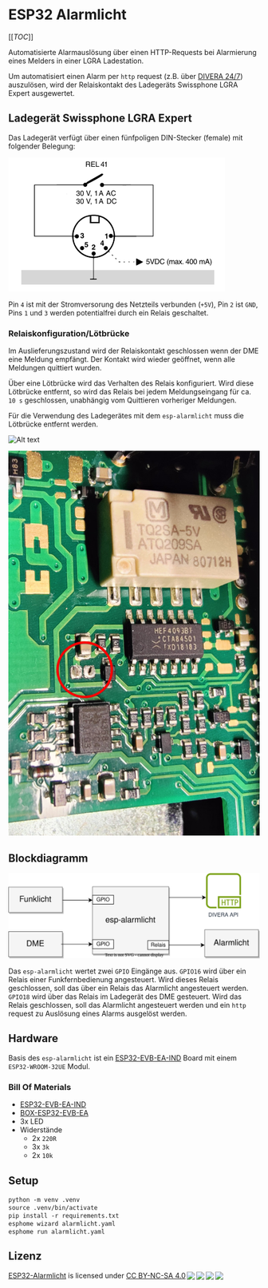 # ESP32 Alarmlicht

[[_TOC_]]

Automatisierte Alarmauslösung über einen HTTP-Requests bei Alarmierung eines Melders in einer LGRA Ladestation.

Um automatisiert einen Alarm per `http` request (z.B. über [DIVERA 24/7](https://www.divera247.com)) auszulösen, wird der Relaiskontakt 
des Ladegeräts Swissphone LGRA Expert ausgewertet.

## Ladegerät Swissphone LGRA Expert

Das Ladegerät verfügt über einen fünfpoligen DIN-Stecker (female) mit folgender Belegung:

![](assets/belegung-lgra-expert.png)

Pin `4` ist mit der Stromversorung des Netzteils verbunden (`+5V`), Pin `2` ist `GND`, Pins `1` und `3` werden potentialfrei durch ein Relais geschaltet.

### Relaiskonfiguration/Lötbrücke

Im Auslieferungszustand wird der Relaiskontakt geschlossen wenn der DME eine Meldung empfängt. Der Kontakt wird wieder geöffnet, wenn alle Meldungen quittiert wurden.

Über eine Lötbrücke wird das Verhalten des Relais konfiguriert. Wird diese Lötbrücke entfernt, so wird das Relais bei jedem Meldungseingang für ca. `10 s` 
geschlossen, unabhängig vom Quittieren vorheriger Meldungen.

Für die Verwendung des Ladegerätes mit dem `esp-alarmlicht` muss die Lötbrücke entfernt werden.

![Alt text](assets/br%C3%BCcke-geschlossen.jpg) 

![Alt text](assets/br%C3%BCcke-ge%C3%B6ffnet.jpg)

## Blockdiagramm

![Alt text](assets/schema.drawio.svg)

Das `esp-alarmlicht` wertet zwei `GPIO` Eingänge aus. `GPIO16` wird über ein Relais einer Funkfernbedienung angesteuert. Wird dieses Relais geschlossen, soll das über ein Relais das Alarmlicht angesteuert werden.
`GPIO18` wird über das Relais im Ladegerät des DME gesteuert. Wird das Relais geschlossen, soll das Alarmlicht angesteuert werden und ein `http` request zu Auslösung eines Alarms ausgelöst werden.


## Hardware

Basis des `esp-alarmlicht` ist ein [ESP32-EVB-EA-IND](https://www.olimex.com/Products/IoT/ESP32/ESP32-EVB) Board mit einem `ESP32-WROOM-32UE` Modul.


### Bill Of Materials

* [ESP32-EVB-EA-IND](https://www.olimex.com/Products/IoT/ESP32/ESP32-EVB)
* [BOX-ESP32-EVB-EA](https://www.olimex.com/Products/IoT/ESP32/BOX-ESP32-EVB-EA)
* 3x LED
* Widerstände
  * 2x `220R`
  * 3x `3k`
  * 2x `10k`

## Setup

```
python -m venv .venv
source .venv/bin/activate
pip install -r requirements.txt
esphome wizard alarmlicht.yaml
esphome run alarmlicht.yaml
```

## Lizenz

  <p xmlns:cc="http://creativecommons.org/ns#" xmlns:dct="http://purl.org/dc/terms/"><a property="dct:title" rel="cc:attributionURL" href="https://github.com/momu/esp32-alarmlicht/">ESP32-Alarmlicht</a> is licensed under <a href="http://creativecommons.org/licenses/by-nc-sa/4.0/?ref=chooser-v1" target="_blank" rel="license noopener noreferrer" style="display:inline-block;">CC BY-NC-SA 4.0<img style="height:22px!important;margin-left:3px;vertical-align:text-bottom;" src="https://mirrors.creativecommons.org/presskit/icons/cc.svg?ref=chooser-v1"><img style="height:22px!important;margin-left:3px;vertical-align:text-bottom;" src="https://mirrors.creativecommons.org/presskit/icons/by.svg?ref=chooser-v1"><img style="height:22px!important;margin-left:3px;vertical-align:text-bottom;" src="https://mirrors.creativecommons.org/presskit/icons/nc.svg?ref=chooser-v1"><img style="height:22px!important;margin-left:3px;vertical-align:text-bottom;" src="https://mirrors.creativecommons.org/presskit/icons/sa.svg?ref=chooser-v1"></a></p> 
